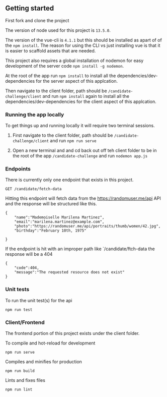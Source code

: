 ## Getting started

First fork and clone the project

The version of node used for this project is `13.5.0`.

The version of the vue-cli is `4.1.1` but this should be installed as apart of of the `npm install`. The reason for using the CLI vs just installing vue is that it is easier to scaffold assets that are needed.

This project also requires a global installation of nodemon for easy development of the server code `npm install -g nodemon`.

At the root of the app run `npm install` to install all the dependencies/dev-dependencies for the server aspect of this applcation.

Then navigate to the client folder, path should be `/candidate-challenge/client` and run `npm install` again to install all the dependencies/dev-dependencies for the client aspect of this applcation.




### Running the app locally

To get things up and running locally it will require two terminal sessions.
    
1) First navigate to the client folder, path should be `/candidate-challenge/client` and run `npm run serve`

2) Open a new terminal and and cd back out off teh client folder to be in the root of the app `/candidate-challenge` and run `nodemon app.js`

### Endpoints

There is currently only one endpoint that exists in this project.

```
GET /candidate/fetch-data

```

Hitting this endpoint will fetch data from the https://randomuser.me/api API and the response will be structured like this.

```
{
    "name":"Mademoiselle Marilena Martinez",
    "email":"marilena.martinez@example.com",
    "photo":"https://randomuser.me/api/portraits/thumb/women/42.jpg",
    "birthday":"February 10th, 1975"

}
```

If the endpoint is hit with an improper path like `/candidate/ftch-data the response will be a 404

```
{
    "code":404,
    "message":"The requested resource does not exist"
}
```

### Unit tests 

To run the unit test(s) for the api

```
npm run test
```

### Client/Frontend

The frontend portion of this project exists under the client folder.

To compile and hot-reload for development

```
npm run serve
```

Compiles and minifies for production

```
npm run build
```

Lints and fixes files

```
npm run lint
```
